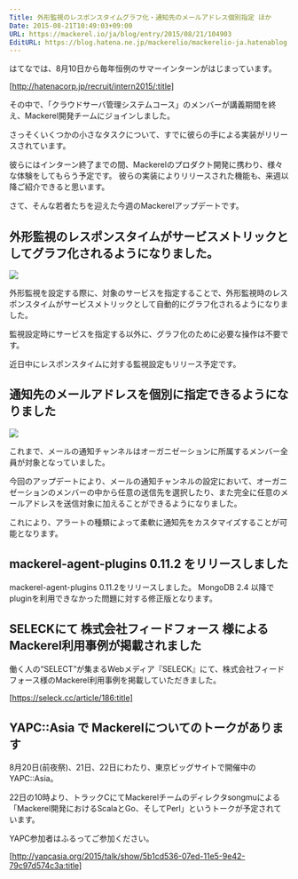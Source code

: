```yaml
---
Title: 外形監視のレスポンスタイムグラフ化・通知先のメールアドレス個別指定 ほか
Date: 2015-08-21T10:49:03+09:00
URL: https://mackerel.io/ja/blog/entry/2015/08/21/104903
EditURL: https://blog.hatena.ne.jp/mackerelio/mackerelio-ja.hatenablog.mackerel.io/atom/entry/8454420450106278013
---
```


はてなでは、8月10日から毎年恒例のサマーインターンがはじまっています。

[http://hatenacorp.jp/recruit/intern2015/:title]

その中で、「クラウドサーバ管理システムコース」のメンバーが講義期間を終え、Mackerel開発チームにジョインしました。

さっそくいくつかの小さなタスクについて、すでに彼らの手による実装がリリースされています。

彼らにはインターン終了までの間、Mackerelのプロダクト開発に携わり、様々な体験をしてもらう予定です。
彼らの実装によりリリースされた機能も、来週以降ご紹介できると思います。

さて、そんな若者たちを迎えた今週のMackerelアップデートです。

## 外形監視のレスポンスタイムがサービスメトリックとしてグラフ化されるようになりました。

![](https://cdn-ak.f.st-hatena.com/images/fotolife/m/mackerelio/20150820/20150820173457.png)

外形監視を設定する際に、対象のサービスを指定することで、外形監視時のレスポンスタイムがサービスメトリックとして自動的にグラフ化されるようになりました。

監視設定時にサービスを指定する以外に、グラフ化のために必要な操作は不要です。

近日中にレスポンスタイムに対する監視設定もリリース予定です。

## 通知先のメールアドレスを個別に指定できるようになりました

![](https://cdn-ak.f.st-hatena.com/images/fotolife/m/mackerelio/20150820/20150820170338.png)

これまで、メールの通知チャンネルはオーガニゼーションに所属するメンバー全員が対象となっていました。

今回のアップデートにより、メールの通知チャンネルの設定において、オーガニゼーションのメンバーの中から任意の送信先を選択したり、また完全に任意のメールアドレスを送信対象に加えることができるようになりました。

これにより、アラートの種類によって柔軟に通知先をカスタマイズすることが可能となります。

## mackerel-agent-plugins 0.11.2 をリリースしました

mackerel-agent-plugins 0.11.2をリリースしました。
MongoDB 2.4 以降でpluginを利用できなかった問題に対する修正版となります。

## SELECKにて 株式会社フィードフォース 様によるMackerel利用事例が掲載されました

働く人の“SELECT”が集まるWebメディア『SELECK』にて、株式会社フィードフォース様のMackerel利用事例を掲載していただきました。

[https://seleck.cc/article/186:title]

## YAPC::Asia で Mackerelについてのトークがあります

8月20日(前夜祭)、21日、22日にわたり、東京ビッグサイトで開催中のYAPC::Asia。

22日の10時より、トラックCにてMackerelチームのディレクタsongmuによる「Mackerel開発におけるScalaとGo、そしてPerl」というトークが予定されています。

YAPC参加者はふるってご参加ください。

[http://yapcasia.org/2015/talk/show/5b1cd536-07ed-11e5-9e42-79c97d574c3a:title]
